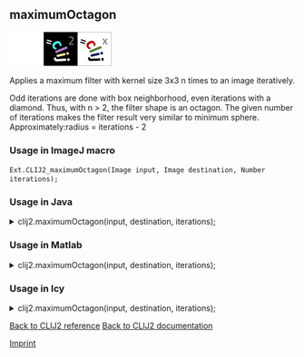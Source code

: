 ## maximumOctagon
<img src="images/mini_empty_logo.png"/><img src="images/mini_clij2_logo.png"/><img src="images/mini_clijx_logo.png"/>

Applies a maximum filter with kernel size 3x3 n times to an image iteratively. 

Odd iterations are done with box neighborhood, even iterations with a diamond. 
Thus, with n > 2, the filter shape is an octagon. The given number of iterations makes the filter 
result very similar to minimum sphere. Approximately:radius = iterations - 2

### Usage in ImageJ macro
```
Ext.CLIJ2_maximumOctagon(Image input, Image destination, Number iterations);
```




### Usage in Java


<details>

<summary>
clij2.maximumOctagon(input, destination, iterations);
</summary>
<pre class="highlight">// init CLIJ and GPU
import net.haesleinhuepf.clij2.CLIJ2;
import net.haesleinhuepf.clij.clearcl.ClearCLBuffer;
CLIJ2 clij2 = CLIJ2.getInstance();

// get input parameters
ClearCLBuffer input = clij2.push(inputImagePlus);
destination = clij2.create(input);
int iterations = 10;
</pre>

<pre class="highlight">
// Execute operation on GPU
clij2.maximumOctagon(input, destination, iterations);
</pre>

<pre class="highlight">
//show result
destinationImagePlus = clij2.pull(destination);
destinationImagePlus.show();

// cleanup memory on GPU
clij2.release(input);
clij2.release(destination);
</pre>

</details>





### Usage in Matlab


<details>

<summary>
clij2.maximumOctagon(input, destination, iterations);
</summary>
<pre class="highlight">% init CLIJ and GPU
clij2 = init_clatlab();

% get input parameters
input = clij2.pushMat(input_matrix);
destination = clij2.create(input);
iterations = 10;
</pre>

<pre class="highlight">
% Execute operation on GPU
clij2.maximumOctagon(input, destination, iterations);
</pre>

<pre class="highlight">
% show result
destination = clij2.pullMat(destination)

% cleanup memory on GPU
clij2.release(input);
clij2.release(destination);
</pre>

</details>





### Usage in Icy


<details>

<summary>
clij2.maximumOctagon(input, destination, iterations);
</summary>
<pre class="highlight">// init CLIJ and GPU
importClass(net.haesleinhuepf.clicy.CLICY);
importClass(Packages.icy.main.Icy);

clij2 = CLICY.getInstance();

// get input parameters
input_sequence = getSequence();
input = clij2.pushSequence(input_sequence);
destination = clij2.create(input);
iterations = 10;
</pre>

<pre class="highlight">
// Execute operation on GPU
clij2.maximumOctagon(input, destination, iterations);
</pre>

<pre class="highlight">
// show result
destination_sequence = clij2.pullSequence(destination)
Icy.addSequence(destination_sequence);
// cleanup memory on GPU
clij2.release(input);
clij2.release(destination);
</pre>

</details>



[Back to CLIJ2 reference](https://clij.github.io/clij2-docs/reference)
[Back to CLIJ2 documentation](https://clij.github.io/clij2-docs)

[Imprint](https://clij.github.io/imprint)
